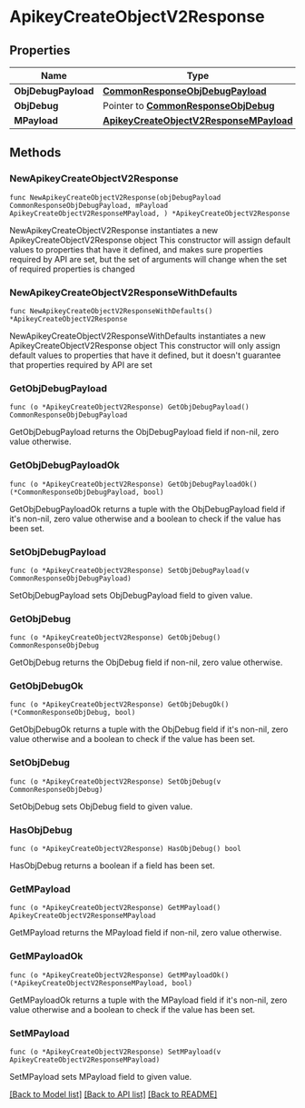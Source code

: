 # ApikeyCreateObjectV2Response

## Properties

Name | Type | Description | Notes
------------ | ------------- | ------------- | -------------
**ObjDebugPayload** | [**CommonResponseObjDebugPayload**](CommonResponseObjDebugPayload.md) |  | 
**ObjDebug** | Pointer to [**CommonResponseObjDebug**](CommonResponseObjDebug.md) |  | [optional] 
**MPayload** | [**ApikeyCreateObjectV2ResponseMPayload**](ApikeyCreateObjectV2ResponseMPayload.md) |  | 

## Methods

### NewApikeyCreateObjectV2Response

`func NewApikeyCreateObjectV2Response(objDebugPayload CommonResponseObjDebugPayload, mPayload ApikeyCreateObjectV2ResponseMPayload, ) *ApikeyCreateObjectV2Response`

NewApikeyCreateObjectV2Response instantiates a new ApikeyCreateObjectV2Response object
This constructor will assign default values to properties that have it defined,
and makes sure properties required by API are set, but the set of arguments
will change when the set of required properties is changed

### NewApikeyCreateObjectV2ResponseWithDefaults

`func NewApikeyCreateObjectV2ResponseWithDefaults() *ApikeyCreateObjectV2Response`

NewApikeyCreateObjectV2ResponseWithDefaults instantiates a new ApikeyCreateObjectV2Response object
This constructor will only assign default values to properties that have it defined,
but it doesn't guarantee that properties required by API are set

### GetObjDebugPayload

`func (o *ApikeyCreateObjectV2Response) GetObjDebugPayload() CommonResponseObjDebugPayload`

GetObjDebugPayload returns the ObjDebugPayload field if non-nil, zero value otherwise.

### GetObjDebugPayloadOk

`func (o *ApikeyCreateObjectV2Response) GetObjDebugPayloadOk() (*CommonResponseObjDebugPayload, bool)`

GetObjDebugPayloadOk returns a tuple with the ObjDebugPayload field if it's non-nil, zero value otherwise
and a boolean to check if the value has been set.

### SetObjDebugPayload

`func (o *ApikeyCreateObjectV2Response) SetObjDebugPayload(v CommonResponseObjDebugPayload)`

SetObjDebugPayload sets ObjDebugPayload field to given value.


### GetObjDebug

`func (o *ApikeyCreateObjectV2Response) GetObjDebug() CommonResponseObjDebug`

GetObjDebug returns the ObjDebug field if non-nil, zero value otherwise.

### GetObjDebugOk

`func (o *ApikeyCreateObjectV2Response) GetObjDebugOk() (*CommonResponseObjDebug, bool)`

GetObjDebugOk returns a tuple with the ObjDebug field if it's non-nil, zero value otherwise
and a boolean to check if the value has been set.

### SetObjDebug

`func (o *ApikeyCreateObjectV2Response) SetObjDebug(v CommonResponseObjDebug)`

SetObjDebug sets ObjDebug field to given value.

### HasObjDebug

`func (o *ApikeyCreateObjectV2Response) HasObjDebug() bool`

HasObjDebug returns a boolean if a field has been set.

### GetMPayload

`func (o *ApikeyCreateObjectV2Response) GetMPayload() ApikeyCreateObjectV2ResponseMPayload`

GetMPayload returns the MPayload field if non-nil, zero value otherwise.

### GetMPayloadOk

`func (o *ApikeyCreateObjectV2Response) GetMPayloadOk() (*ApikeyCreateObjectV2ResponseMPayload, bool)`

GetMPayloadOk returns a tuple with the MPayload field if it's non-nil, zero value otherwise
and a boolean to check if the value has been set.

### SetMPayload

`func (o *ApikeyCreateObjectV2Response) SetMPayload(v ApikeyCreateObjectV2ResponseMPayload)`

SetMPayload sets MPayload field to given value.



[[Back to Model list]](../README.md#documentation-for-models) [[Back to API list]](../README.md#documentation-for-api-endpoints) [[Back to README]](../README.md)



